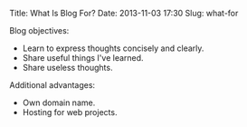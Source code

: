 Title: What Is Blog For?
Date: 2013-11-03 17:30
Slug: what-for


Blog objectives:

* Learn to express thoughts concisely and clearly.
* Share useful things I've learned.
* Share useless thoughts.

Additional advantages:

* Own domain name.
* Hosting for web projects.
